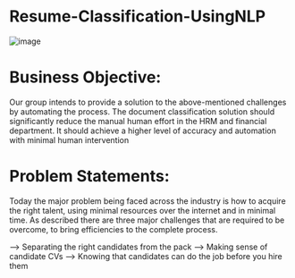 # Resume-Classification-UsingNLP

![image](https://user-images.githubusercontent.com/67631893/185730012-7d5f48ff-e779-4228-9419-de7db870940d.png)

# Business Objective:

Our group intends to provide a solution to the above-mentioned challenges by automating the process. The document classification solution should significantly reduce the manual human effort in the HRM and financial department. It should achieve a higher level of accuracy and automation with minimal human intervention

# Problem Statements:

Today the major problem being faced across the industry is how to acquire the right talent, using minimal resources over the internet and in minimal time. As described there are three major challenges that are required to be overcome, to bring efficiencies to the complete process.

--> Separating the right candidates from the pack
--> Making sense of candidate CVs 
--> Knowing that candidates can do the job before you hire them
